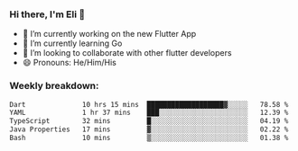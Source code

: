 ### Hi there, I'm Eli 👋
- 🔭 I’m currently working on the new Flutter App
- 🌱 I’m currently learning Go
- 🦄 I’m looking to collaborate with other flutter developers
- 😄 Pronouns: He/Him/His

### Weekly breakdown:
<!--START_SECTION:waka-->

```txt
Dart              10 hrs 15 mins  ███████████████████▓░░░░░   78.58 %
YAML              1 hr 37 mins    ███░░░░░░░░░░░░░░░░░░░░░░   12.39 %
TypeScript        32 mins         █░░░░░░░░░░░░░░░░░░░░░░░░   04.19 %
Java Properties   17 mins         ▓░░░░░░░░░░░░░░░░░░░░░░░░   02.22 %
Bash              10 mins         ▒░░░░░░░░░░░░░░░░░░░░░░░░   01.38 %
```

<!--END_SECTION:waka-->
